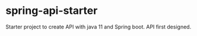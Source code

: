 # spring-api-starter
Starter project to create API with java 11 and Spring boot. API first designed. 
